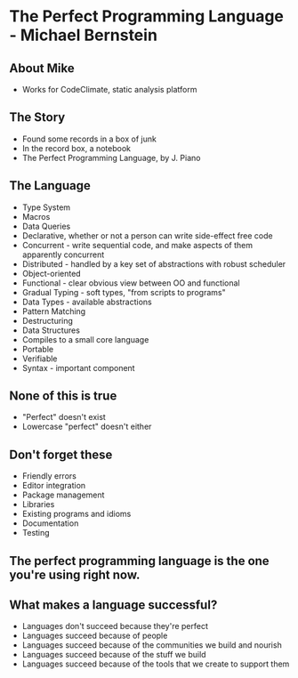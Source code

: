 # The Perfect Programming Language - Michael Bernstein

## About Mike
- Works for CodeClimate, static analysis platform

## The Story
- Found some records in a box of junk
- In the record box, a notebook
- The Perfect Programming Language, by J. Piano

## The Language
- Type System
- Macros
- Data Queries
- Declarative, whether or not a person can write side-effect free code
- Concurrent - write sequential code, and make aspects of them apparently concurrent
- Distributed - handled by a key set of abstractions with robust scheduler
- Object-oriented
- Functional - clear obvious view between OO and functional
- Gradual Typing - soft types, "from scripts to programs"
- Data Types - available abstractions
- Pattern Matching
- Destructuring
- Data Structures
- Compiles to a small core language
- Portable
- Verifiable
- Syntax - important component

## None of this is true
- "Perfect" doesn't exist
- Lowercase "perfect" doesn't either

## Don't forget these
- Friendly errors
- Editor integration
- Package management
- Libraries
- Existing programs and idioms
- Documentation
- Testing

## The perfect programming language is the one you're using right now.

## What makes a language successful?
- Languages don't succeed because they're perfect
- Languages succeed because of people
- Languages succeed because of the communities we build and nourish
- Languages succeed because of the stuff we build
- Languages succeed because of the tools that we create to support them
